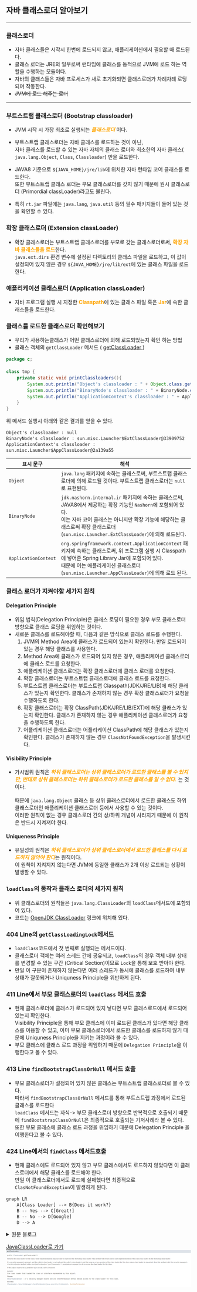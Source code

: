 <style>
 strong { color : orange}
</style>

## 자바 클래스로더 알아보기

--------------------

### 클래스로더
- 자바 클래스들은 시작시 한번에 로드되지 않고, 애플리케이션에서 필요할 때 로드된다.
- 클래스 로더는 JRE의 일부로써 런타임에 클래스를 동적으로 JVM에 로드 하는 역할을 수행하는 모듈이다.
- 자바의 클래스들은 자바 프로세스가 새로 초기화되면 클래스로더가 차례차례 로딩되며 작동한다.
- ~~JVM에 로드 해주는 로더~~

----------------
### 부트스트랩 클래스로더 (Bootstrap classloader)
- JVM 시작 시 가장 최초로 실행되는 ***클래스로더*** 이다.
- 부트스트랩 클래스로더는 자바 클래스를 로드하는 것이 아닌,  
자바 클래스를 로드할 수 있는 자바 자체의 클래스 로더와 최소한의 자바 클래스( `java.lang.Object`, `Class`, `Classloader`) 만을 로드한다.

- JAVA8 기준으로 `${JAVA_HOME}/jre/lib`에 위치한 자바 런타임 코어 클래스를 로드한다.  
또한 부트스트랩 클래스 로더는 부모 클래스로더를 갖지 않기 때문에 원시 클래스로더 (Primordial classLoader)라고도 불린다.

- 특히 `rt.jar` 파일에는 `java.lang`, `java.util` 등의 필수 패키지들이 들어 있는 것을 확인할 수 있다.

### 확장 클래스로더 (Extension classLoader)
- 확장 클래스로더는 부트스트랩 클래스로더를 부모로 갖는 클래스로더로써, **확장 자바 클래스들을 로드**한다.  
`java.ext.dirs` 환경 변수에 설정된 디렉토리의 클래스 파일을 로드하고, 이 값이 설정되어 있지 않은 경우 `${JAVA_HOME}/jre/lib/ext`에 있는 클래스 파일을 로드한다.

###  애플리케이션 클래스로더 (Application classLoader)
- 자바 프로그램 실행 시 지정한 **Classpath**에 있는 클래스 파일 혹은 **Jar**에 속한 클래스들을 로드한다.

### 클래스를 로드한 클래스로더 확인해보기
- 우리가 사용하는클래스가 어떤 클래스로더에 의해 로드되었는지 확인 하는 방법
- 클래스 객체의 `getClassLoader` 메서드 ( [getClassLoader ](https://docs.oracle.com/javase/8/docs/api/java/lang/Class.html#getClassLoader--Class)  )
```java
package c;

class tmp {
    private static void printClassloaders(){
        System.out.println("Object's classloader : " + Object.class.getClassLoader());
        System.out.println("BinaryNode's classloader : " + BinaryNode.class.getClassLoader());
        System.out.println("ApplicationContext's classloader : " + ApplicationContext.class.getClassLoader());
    }
}
```
위 메서드 실행시 아래와 같은 결과를 얻을 수 있다.
```
Object's classloader : null
BinaryNode's classloader : sun.misc.Launcher$ExtClassLoader@33909752
ApplicationContext's classloader : sun.misc.Launcher$AppClassLoader@2a139a55 
```

|표시 문구| 해석                                                                                                                                                                                 |
|--------|------------------------------------------------------------------------------------------------------------------------------------------------------------------------------------|
|`Object`| `java.lang` 패키지에 속하는 클래스로써, 부트스트랩 클래스로더에 의해 로드될 것이다. 부트스트랩 클래스로더는 `null`로 표현된다.                                                                                                    |
|`BinaryNode`| `jdk.nashorn.internal.ir` 패키지에 속하는 클래스로써, JAVA8에서 제공하는 확장 기능인 `Nashorn`에 포함되어 있다.</br>이는 자바 코어 클래스는 아니지만 확장 기능에 해당하는 클래스로써 확장 클래스로더 (`sun.misc.Launcher.ExtClassLoader`)에 의해 로드된다. |
|`ApplicationContext`|`org.springframework.context.ApplicationContext` 패키지에 속하는 클래스로써, 위 프로그램 실행 시 Classpath에 넣어준 Spring Library Jar에 포함되어 있다.</br> 때문에 이는 애플리케이션 클래스로더 (`sun.misc.Launcher.AppClassLoader`)에 의해 로드 된다.|

### 클래스 로더가 지켜야할 세가지 원칙
#### Delegation Principle
- 위임 법칙(Delegation Principle)은 클래스 로딩이 필요한 경우 부모 클래스로더 방향으로 클래스 로딩을 위임하는 것이다.
- 새로운 클래스를 로드해야할 때, 다음과 같은 방식으로 클래스 로드를 수행한다.
  1. JVM의 Method Area에 클래스가 로드되어 있는지 확인한다. 만일 로드되어 있는 경우 해당 클래스를 사용한다.
  2. Method Area에 클래스가 로드되어 있지 않은 경우, 애플리케이션 클래스로더에 클래스 로드를 요청한다.
  3. 애플리케이션 클래스로더는 확장 클래스로더에 클래스 로더를 요청한다.
  4. 확장 클래스로더는 부트스트랩 클래스로더에 클래스 로드를 요청한다.
  5. 부트스트랩 클래스로더는 부트스트랩 Classpath(JDK/JRE/LIB)에 해당 클래스가 있는지 확인한다. 클래스가 존재하지 않는 경우 확장 클래스로더가 요청을 수행하도록 한다.
  6. 확장 클래스로더는 확장 ClassPath(JDK/JRE/LIB/EXT)에 해당 클래스가 있는지 확인한다. 클래스가 존재하지 않는 경우 애플리케이션 클래스로더가 요청을 수행하도록 한다.
  7. 어플리케이션 클래스로더는 어플리케이션 ClassPath에 해당 클래스가 있는지 확인한다. 클래스가 존재하지 않는 경우 `ClassNotFoundException`을 발생시킨다.

#### Visibility Principle
- 가시범위 원칙은 ***하위 클래스로더는 상위 클래스로더가 로드한 클래스를 볼 수 있지만, 반대로 상위 클래스로더는 하위 클래스로더가 로드한 클래스를 알 수 없다.*** 는 것이다.</br></br>
때문에 `java.lang.Object` 클래스 등 상위 클래스로더에서 로드한 클래스도 하위 클래스로더인 애플리케이션 클래스로더 등에서 사용할 수 있는 것이다.  
이러한 원칙이 없는 경우 클래스로더 간의 상/하위 개념이 사라지기 때문에 이 원칙은 반드시 지켜져야 한다.

#### Uniqueness Principle
- 유일성의 원칙은 ***하위 클래스로더가 상위 클래스로더에서 로드한 클래스를 다시 로드하지 않아야 한다***는 원칙이다.</br>
이 원칙이 지켜지지 않는다면 JVM에 동일한 클래스가 2개 이상 로드되는 상황이 발생할 수 있다.

### `loadClass`의 동작과 클래스 로더의 세가지 원칙
- 위 클래스로더의 원칙들은 `java.lang.ClassLoader`의 `loadClass`메서드에 포함되어 있다.
- 코드는 [OpenJDK ClassLoader](http://hg.openjdk.java.net/jdk8/jdk8/jdk/file/687fd7c7986d/src/share/classes/java/lang/ClassLoader.java#l401) 링크에 위치해 있다.

### 404 Line의 `getClassLoadingLock`메서드
- `loadClass`코드에서 첫 번째로 실행되는 메서드이다.
- 클래스로더 객체는 여러 스레드 간에 공유되고, `loadClass`의 경우 객체 내부 상태를 변경할 수 있는 구간 (Critical Section)이므로 `Lock`을 통해 보호 받아야 한다.
- 만일 이 구문이 존재하지 않는다면 여러 스레드가 동시에 클래스를 로드하여 내부 상태가 잘못되거나 Uniquness Principle을 위반하게 된다.

### 411 Line에서 부모 클래스로더의 `loadClass` 메서드 호출
- 현재 클래스로더에 클래스가 로드되어 있지 낳다면 부모 클래스로드에서 로드되어 있는지 확인한다.</br>
Visibility Principle을 통해 부모 클래스에 이미 로드된 클래스가 있다면 해당 클래스를 이용할 수 있고, 이미 부모 클래스로더에서 로드한 클래스를 로드하지 않기 때문에 Uniquness Principle을 지키는 과정이라 볼 수 있다.
- 부모 클래스에 클래스 로드 과정을 위임하기 때문에 `Delegation Principle`을 이행한다고 볼 수 있다.

### 413 Line `findBootstrapClassOrNull` 메서드 호출
- 부모 클래스로더가 설정되어 있지 않은 클래스는 부트스트랩 클래스로더로 볼 수 있다.  
따라서 `findBootstrapClassOrNull` 메서드를 통해 부트스트랩 과정에서 로드된 클래스를 로드한다  
`loadClass` 메서드는 자식-> 부모 클래스로더 방향으로 반복적으로 호출되기 때문에 `findBootstrapClassOrNull`은 최종적으로 호출되는 기저사례라 볼 수 있다. <br>
또한 부모 클래스에 클래스 로드 과정을 위임하기 때문에 Delegation Principle 을 이행한다고 볼 수 있다.

### 424 Line에서의 `findClass` 메서드호출
- 현재 클래스에도 로드되어 있지 않고 부모 클래스에서도 로드하지 않았다면 이 클래스로더에서 해당 클래스를 로드해야 한다.</br>
만일 이 클래스로더에서도 로드에 실패했다면 최종적으로 `ClasNotFoundException`이 발생하게 된다.
```mermaid
graph LR
    A[Class Loader] --> B{Does it work?}
    B -- Yes --> C[Great!]
    B -- No --> D[Google]
    D --> A
```

<details>
<summary>원문 블로그</summary>

[leeyh0216](https://leeyh0216.github.io/posts/java_class_loader/)

</details>

[JavaClassLoader로 가기](../JAVA/추상클래스/인터페이스.md)
![JAVA API ScreenShot](img.png)

